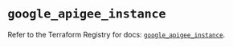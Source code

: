 # `google_apigee_instance`

Refer to the Terraform Registry for docs: [`google_apigee_instance`](https://registry.terraform.io/providers/hashicorp/google/6.5.0/docs/resources/apigee_instance).

